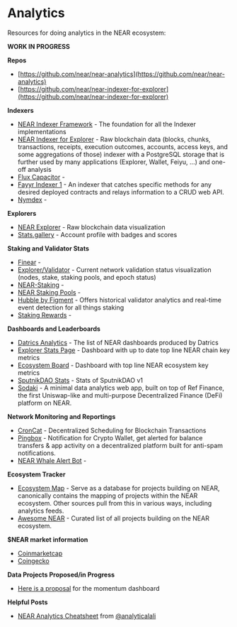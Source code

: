 # Analytics

Resources for doing analytics in the NEAR ecosystem:

**WORK IN PROGRESS**

**Repos**

* [https://github.com/near/near-analytics](https://github.com/near/near-analytics)
* [https://github.com/near/near-indexer-for-explorer](https://github.com/near/near-indexer-for-explorer)

**Indexers**

* [NEAR Indexer Framework](https://github.com/near/nearcore/tree/master/chain/indexer) - The foundation for all the Indexer implementations
* [NEAR Indexer for Explorer](https://github.com/near/near-indexer-for-explorer) - Raw blockchain data (blocks, chunks, transactions, receipts, execution outcomes, accounts, access keys, and some aggregations of those) indexer with a PostgreSQL storage that is further used by many applications (Explorer, Wallet, Feiyu, …) and one-off analysis
* [Flux Capacitor](https://github.com/fluxprotocol/flux-capacitor) -
* [Fayyr Indexer 1](https://github.com/Fayyr-Organization/fayyr-indexer) - An indexer that catches specific methods for any desired deployed contracts and relays information to a CRUD web API.
* [Nymdex](https://github.com/pseudo-exchange/nymdex) -

**Explorers**

* [NEAR Explorer](https://explorer.near.org) - Raw blockchain data visualization
* [Stats.gallery](https://stats.gallery) - Account profile with badges and scores

**Staking and Validator Stats**

* [Finear](https://finear.xyz) -
* [Explorer/Validator](https://explorer.near.org/nodes/validators) - Current network validation status visualization (nodes, stake, staking pools, and epoch status)
* [NEAR-Staking](https://near-staking.com) -
* [NEAR Staking Pools](https://near.zavodil.ru) -
* [Hubble by Figment](https://hubble.figment.io/near/chains/mainnet) - Offers historical validator analytics and real-time event detection for all things staking
* [Staking Rewards](https://www.stakingrewards.com/earn/near-protocol/) -

**Dashboards and Leaderboards**

* [Datrics Analytics](https://datrics.notion.site/NEAR-Analytics-Dashboards-3dd8f391ed3a4989b674b5fbe9cf3e5f) - The list of NEAR dashboards produced by Datrics
* [Explorer Stats Page](https://explorer.near.org/stats) - Dashboard with up to date top line NEAR chain key metrics
* [Ecosystem Board](https://ecosystem-metrics.onrender.com) - Dashboard with top line NEAR ecosystem key metrics
* [SputnikDAO Stats](https://stats.sputnik.fund) - Stats of SputnikDAO v1
* [Sodaki](https://www.sodaki.com/home) - A minimal data analytics web app, built on top of Ref Finance, the first Uniswap-like and multi-purpose Decentralized Finance (DeFi) platform on NEAR.

**Network Monitoring and Reportings**

* [CronCat](https://cron.cat) - Decentralized Scheduling for Blockchain Transactions
* [Pingbox](https://pingbox.app) - Notification for Crypto Wallet, get alerted for balance transfers & app activity on a decentralized platform built for anti-spam notifications.
* [NEAR Whale Alert Bot](https://github.com/ducviet00/near-whale-alert) -

**Ecosystem Tracker**

* [Ecosystem Map](https://github.com/near/ecosystem) - Serve as a database for projects building on NEAR, canonically contains the mapping of projects within the NEAR ecosystem. Other sources pull from this in various ways, including analytics feeds.
* [Awesome NEAR](https://awesomenear.com) - Curated list of all projects building on the NEAR ecosystem.

**$NEAR market information**

* [Coinmarketcap](https://coinmarketcap.com/currencies/near-protocol/)
* [Coingecko](https://www.coingecko.com/en/coins/near)

**Data Projects Proposed/in Progress**

* [Here is a proposal](https://gov.near.org/t/analytics-dashboard/3771) for the momentum dashboard

**Helpful Posts**

* [NEAR Analytics Cheatsheet](https://analyticali.substack.com/p/near-analytics-cheatsheet) from [@analyticalali](https://twitter.com/analyticalali)&#x20;
